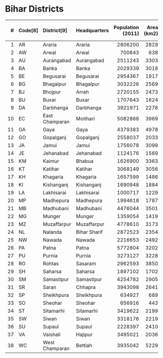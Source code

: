 # Bihar Districts

|   # | Code[8]   | District[9]    | Headquarters   |   Population (2011) |   Area (km2) |   Density (/km2)[9] |
|----:|:----------|:---------------|:---------------|--------------------:|-------------:|--------------------:|
|   1 | AR        | Araria         | Araria         |             2806200 |         2829 |                 992 |
|   2 | AW        | Arwal          | Arwal          |              700843 |          638 |                1098 |
|   3 | AU        | Aurangabad     | Aurangabad     |             2511243 |         3303 |                 760 |
|   4 | BA        | Banka          | Banka          |             2029339 |         3018 |                 672 |
|   5 | BE        | Begusarai      | Begusarai      |             2954367 |         1917 |                1540 |
|   6 | BG        | Bhagalpur      | Bhagalpur      |             3032226 |         2569 |                1180 |
|   7 | BJ        | Bhojpur        | Arrah          |             2720155 |         2473 |                1136 |
|   8 | BU        | Buxar          | Buxar          |             1707643 |         1624 |                1003 |
|   9 | DA        | Darbhanga      | Darbhanga      |             3921971 |         2278 |                1721 |
|  10 | EC        | East Champaran | Motihari       |             5082868 |         3969 |                1281 |
|  11 | GA        | Gaya           | Gaya           |             4379383 |         4978 |                 880 |
|  12 | GO        | Gopalganj      | Gopalganj      |             2558037 |         2033 |                1258 |
|  13 | JA        | Jamui          | Jamui          |             1756078 |         3099 |                 567 |
|  14 | JE        | Jehanabad      | Jehanabad      |             1124176 |         1569 |                1206 |
|  15 | KM        | Kaimur         | Bhabua         |             1626900 |         3363 |                 488 |
|  16 | KT        | Katihar        | Katihar        |             3068149 |         3056 |                1004 |
|  17 | KH        | Khagaria       | Khagaria       |             1657599 |         1486 |                1115 |
|  18 | KI        | Kishanganj     | Kishanganj     |             1690948 |         1884 |                 898 |
|  19 | LA        | Lakhisarai     | Lakhisarai     |             1000717 |         1229 |                 815 |
|  20 | MP        | Madhepura      | Madhepura      |             1994618 |         1787 |                1116 |
|  21 | MB        | Madhubani      | Madhubani      |             4476044 |         3501 |                1279 |
|  22 | MG        | Munger         | Munger         |             1359054 |         1419 |                 958 |
|  23 | MZ        | Muzaffarpur    | Muzaffarpur    |             4778610 |         3173 |                1506 |
|  24 | NL        | Nalanda        | Bihar Sharif   |             2872523 |         2354 |                1220 |
|  25 | NW        | Nawada         | Nawada         |             2216653 |         2492 |                 889 |
|  26 | PA        | Patna          | Patna          |             5772804 |         3202 |                1803 |
|  27 | PU        | Purnia         | Purnia         |             3273127 |         3228 |                1014 |
|  28 | RO        | Rohtas         | Sasaram        |             2962593 |         3850 |                 763 |
|  29 | SH        | Saharsa        | Saharsa        |             1897102 |         1702 |                1125 |
|  30 | SM        | Samastipur     | Samastipur     |             4254782 |         2905 |                1465 |
|  31 | SR        | Saran          | Chhapra        |             3943098 |         2641 |                1493 |
|  32 | SP        | Sheikhpura     | Sheikhpura     |              634927 |          689 |                 922 |
|  33 | SO        | Sheohar        | Sheohar        |              656916 |          443 |                1882 |
|  34 | ST        | Sitamarhi      | Sitamarhi      |             3419622 |         2199 |                1491 |
|  35 | SW        | Siwan          | Siwan          |             3318176 |         2219 |                1495 |
|  36 | SU        | Supaul         | Supaul         |             2228397 |         2410 |                 919 |
|  37 | VA        | Vaishali       | Hajipur        |             3495021 |         2036 |                1717 |
|  38 | WC        | West Champaran | Bettiah        |             3935042 |         5229 |                 753 |